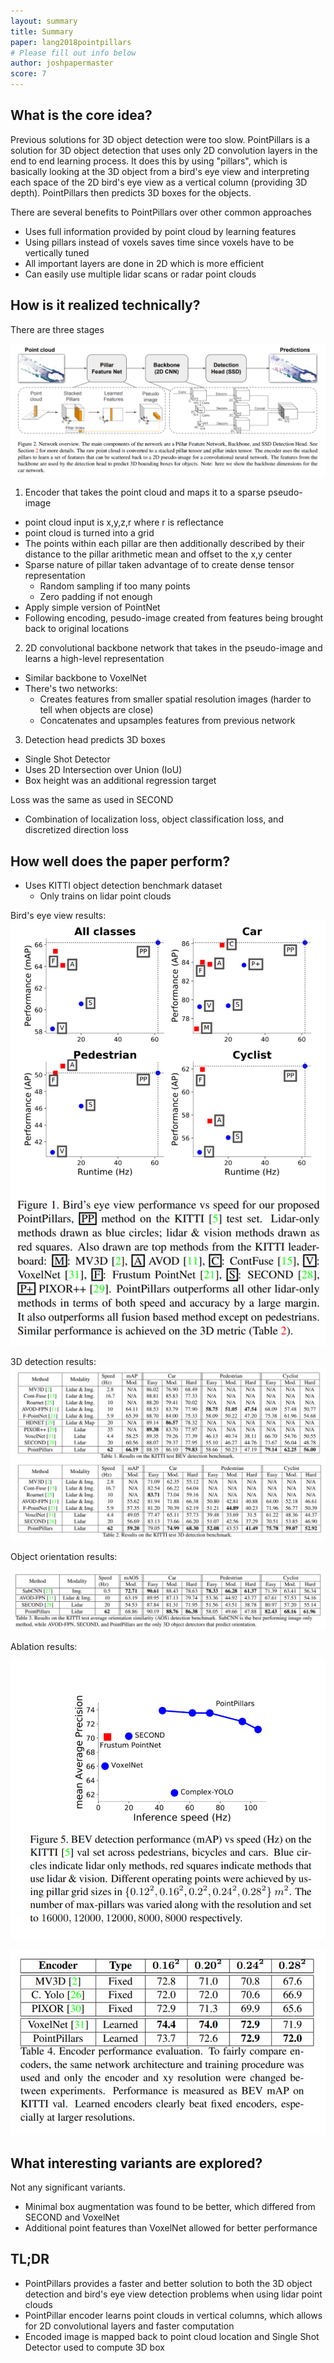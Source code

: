 ```yaml
---
layout: summary
title: Summary
paper: lang2018pointpillars
# Please fill out info below
author: joshpapermaster
score: 7
---
```


<!-- TODO: Summarize the paper:
* What is the core idea?
* How is it realized (technically)?
* How well does the paper perform?
* What interesting variants are explored? -->

## What is the core idea?

Previous solutions for 3D object detection were too slow. PointPillars is a solution for 3D object detection that uses only 2D convolution layers in the end to end learning process. It does this by using "pillars", which is basically looking at the 3D object from a bird's eye view and interpreting each space of the 2D bird's eye view as a vertical column (providing 3D depth). PointPillars then predicts 3D boxes for the objects.

There are several benefits to PointPillars over other common approaches
- Uses full information provided by point cloud by learning features 
- Using pillars instead of voxels saves time since voxels have to be vertically tuned
- All important layers are done in 2D which is more efficient
- Can easily use multiple lidar scans or radar point clouds 

## How is it realized technically?

There are three stages

![pointpillars](lang2018pointpillars_1b.png)

1. Encoder that takes the point cloud and maps it to a sparse pseudo-image
- point cloud input is x,y,z,r where r is reflectance
- point cloud is turned into a grid
- The points within each pillar are then additionally described by their distance to the pillar arithmetic mean and offset to the x,y center
- Sparse nature of pillar taken advantage of to create dense tensor representation
    - Random sampling if too many points
    - Zero padding if not enough
- Apply simple version of PointNet
- Following encoding, pesudo-image created from features being brought back to original locations

2. 2D convolutional backbone network that takes in the pseudo-image and learns a high-level representation
- Similar backbone to VoxelNet
- There's two networks:
    - Creates features from smaller spatial resolution images (harder to tell when objects are close)
    - Concatenates and upsamples features from previous network

3. Detection head predicts 3D boxes
- Single Shot Detector
- Uses 2D Intersection over Union (IoU)
- Box height was an additional regression target

Loss was the same as used in SECOND
- Combination of localization loss, object classification loss, and discretized direction loss

## How well does the paper perform?
- Uses KITTI object detection benchmark dataset
    - Only trains on lidar point clouds

<!-- image 1 bird's eye view mean average precision -->
Bird's eye view results:
![pointpillars](lang2018pointpillars_1a.png)

<!-- image 2 3d detection results -->
3D detection results:
![pointpillars](lang2018pointpillars_1d.png)

Object orientation results:
<!-- image 3 orientationr results -->
![pointpillars](lang2018pointpillars_1e.png)

Ablation results: 

![pointpillars](lang2018pointpillars_1f.png)

![pointpillars](lang2018pointpillars_1g.png)

## What interesting variants are explored?

Not any significant variants.

- Minimal box augmentation was found to be better, which differed from SECOND and VoxelNet
- Additional point features than VoxelNet allowed for better performance

## TL;DR
- PointPillars provides a faster and better solution to both the 3D object detection and bird's eye view detection problems when using lidar point clouds
- PointPillar encoder learns point clouds in vertical columns, which allows for 2D convolutional layers and faster computation
- Encoded image is mapped back to point cloud location and Single Shot Detector used to compute 3D box
